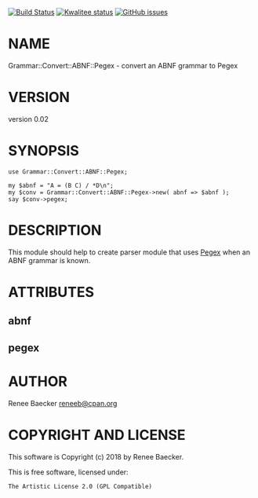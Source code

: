 [![Build Status](https://travis-ci.org/reneeb/Grammar-Convert-ABNF-Pegex.svg?branch=master)](https://travis-ci.org/reneeb/Grammar-Convert-ABNF-Pegex)
[![Kwalitee status](http://cpants.cpanauthors.org/dist/Grammar-Convert-ABNF-Pegex.png)](http://cpants.charsbar.org/dist/overview/Grammar-Convert-ABNF-Pegex)
[![GitHub issues](https://img.shields.io/github/issues/reneeb/Grammar-Convert-ABNF-Pegex.svg)](https://github.com/reneeb/Grammar-Convert-ABNF-Pegex/issues)

# NAME

Grammar::Convert::ABNF::Pegex - convert an ABNF grammar to Pegex

# VERSION

version 0.02

# SYNOPSIS

    use Grammar::Convert::ABNF::Pegex;
    
    my $abnf = "A = (B C) / *D\n";
    my $conv = Grammar::Convert::ABNF::Pegex->new( abnf => $abnf );
    say $conv->pegex;

# DESCRIPTION

This module should help to create parser module that uses [Pegex](https://metacpan.org/pod/Pegex)
when an ABNF grammar is known.

# ATTRIBUTES

## abnf

## pegex

# AUTHOR

Renee Baecker <reneeb@cpan.org>

# COPYRIGHT AND LICENSE

This software is Copyright (c) 2018 by Renee Baecker.

This is free software, licensed under:

    The Artistic License 2.0 (GPL Compatible)
